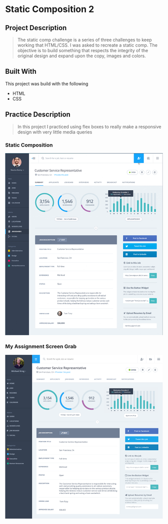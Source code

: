 # Static Composition 2

## Project Description
> The static comp challenge is a series of three challenges to keep working that HTML/CSS. I was asked to recreate a static comp. The objective is to build something that respects the integrity of the original design and expand upon the copy, images and colors.

## Built With
This project was build with the following
- HTML
- CSS

## Practice Description
> In this project I practiced using flex boxes to really make a responsive design with very little media queries

### Static Composition
![Static Composition 1 From Turing](images/static-comp.png)

### My Assignment Screen Grab
![Screen Grab of My Assignment](images/user-comp.png)
